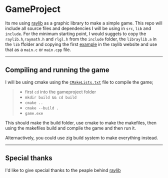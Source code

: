 # GameProject

Its me using [raylib](https://github.com/raysan5/raylib) as a graphic library to make a simple game. This repo will include all source files and dependencies I will be using in `src`, `lib` and `include`. For the minimum starting point, I would suggets to copy the `raylib.h`,`raymath.h` and `rlgl.h` from the `include` folder, the `libraylib.a` in the `lib` ffolder and copying the first [example](https://www.raylib.com/examples.html) in the raylib website and use that as a `main.c` or `main.cpp` file. 

__________________________________________________________________

## Compiling and running the game

I will be using cmake using the [`CMakeLists.txt`](https://github.com/ItsMoMoHippo/gameProject/blob/main/README.md) file
to compile the game;

> - first `cd` into the gameproject folder
> - `mkdir build && cd build`
> - `cmake ..`
> - `cmake --build .`
> - `game.exe`

This should make the build folder, use cmake to make the makefiles, then using the makefiles build and compile the game and then run it.

Alternactively, you could use zig build system to make everything instead.

__________________________________________________________________

## Special thanks

I'd like to give special thanks to the peaple behind [raylib](https://github.com/raysan5/raylib)
